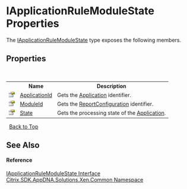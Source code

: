 # IApplicationRuleModuleState Properties
 

The <a href="T_Citrix_SDK_AppDNA_Solutions_Xen_Common_IApplicationRuleModuleState">IApplicationRuleModuleState</a> type exposes the following members.


## Properties
&nbsp;<table><tr><th></th><th>Name</th><th>Description</th></tr><tr><td>![Public property](media/pubproperty.gif "Public property")</td><td><a href="P_Citrix_SDK_AppDNA_Solutions_Xen_Common_IApplicationRuleModuleState_ApplicationId">ApplicationId</a></td><td>
Gets the <a href="T_Citrix_SDK_AppDNA_Application">Application</a> identifier.</td></tr><tr><td>![Public property](media/pubproperty.gif "Public property")</td><td><a href="P_Citrix_SDK_AppDNA_Solutions_Xen_Common_IApplicationRuleModuleState_ModuleId">ModuleId</a></td><td>
Gets the <a href="T_Citrix_SDK_AppDNA_ReportConfiguration">ReportConfiguration</a> identifier.</td></tr><tr><td>![Public property](media/pubproperty.gif "Public property")</td><td><a href="P_Citrix_SDK_AppDNA_Solutions_Xen_Common_IApplicationRuleModuleState_State">State</a></td><td>
Gets the processing state of the <a href="T_Citrix_SDK_AppDNA_Application">Application</a>.</td></tr></table>&nbsp;
<a href="#iapplicationrulemodulestate-properties">Back to Top</a>

## See Also


#### Reference
<a href="T_Citrix_SDK_AppDNA_Solutions_Xen_Common_IApplicationRuleModuleState">IApplicationRuleModuleState Interface</a><br /><a href="N_Citrix_SDK_AppDNA_Solutions_Xen_Common">Citrix.SDK.AppDNA.Solutions.Xen.Common Namespace</a><br />